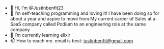 - 👋 Hi, I’m @Justinbenfit23
- 👀 I’m self-teaching programming and loving it! I have been doing so for about a year and aspire to move from My current career of Sales at a SaaS company called Podium to an engineering role at the same company
- 🌱 I’m currently learning elixir 
- 📫 How to reach me. email is best: justinbenfit@gmail.com

<!---
Justinbenfit23/Justinbenfit23 is a ✨ special ✨ repository because its `README.md` (this file) appears on your GitHub profile.
You can click the Preview link to take a look at your changes.
--->
